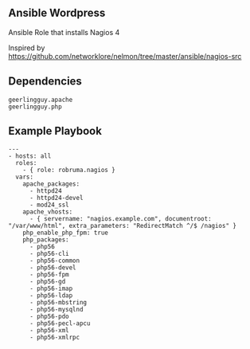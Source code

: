 Ansible Wordpress
--------

Ansible Role that installs Nagios 4

Inspired by https://github.com/networklore/nelmon/tree/master/ansible/nagios-src

## Dependencies

    geerlingguy.apache 
    geerlingguy.php 

## Example Playbook

    ---
    - hosts: all
      roles:
        - { role: robruma.nagios }
      vars:
        apache_packages:
          - httpd24
          - httpd24-devel
          - mod24_ssl
        apache_vhosts:
          - { servername: "nagios.example.com", documentroot: "/var/www/html", extra_parameters: "RedirectMatch ^/$ /nagios" }
        php_enable_php_fpm: true
        php_packages:
          - php56
          - php56-cli
          - php56-common
          - php56-devel
          - php56-fpm
          - php56-gd
          - php56-imap
          - php56-ldap
          - php56-mbstring
          - php56-mysqlnd
          - php56-pdo
          - php56-pecl-apcu
          - php56-xml
          - php56-xmlrpc
